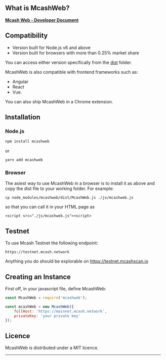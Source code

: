 ## What is McashWeb?

__[Mcash Web - Developer Document](https://github.com/MidasCore/java-mcashchain/wiki/McashWeb)__

<!--
McashWeb aims to deliver a unified, seamless development experience influenced by Ethereum's [Web3](https://github.com/ethereum/web3.js/) implementation. We have taken the core ideas and expanded upon it to unlock the functionality of TRON's unique feature set along with offering new tools for integrating DApps in the browser, Node.js and IoT devices.
-->

## Compatibility
- Version built for Node.js v6 and above
- Version built for browsers with more than 0.25% market share

You can access either version specifically from the [dist](dist) folder.

McashWeb is also compatible with frontend frameworks such as:
- Angular 
- React
- Vue.

You can also ship McashWeb in a Chrome extension.

## Installation

### Node.js
```bash
npm install mcashweb
```
or
```bash
yarn add mcashweb
```

### Browser
The asiest way to use McashWeb in a browser is to install it as above and copy the dist file to your working folder. For example:
```
cp node_modules/mcashweb/dist/McashWeb.js ./js/mcashweb.js
```
so that you can call it in your HTML page as
```
<script src="./js/mcashweb.js"><script>
```

## Testnet

To use Mcash Testnet the following endpoint:
```
https://testnet.mcash.network
```
Anything you do should be explorable on https://testnet.mcashscan.io

## Creating an Instance

First off, in your javascript file, define McashWeb:

```js
const McashWeb = require('mcashweb');

const mcashWeb = new McashWeb({
    fullHost: 'https://mainnet.mcash.network',
    privateKey: 'your private key'
});
```

## Licence

McashWeb is distributed under a MIT licence.


-----

<!--
For more historic data, check the original repo at
[https://github.com/tronprotocol/tron-web](https://github.com/tronprotocol/tron-web)
-->
